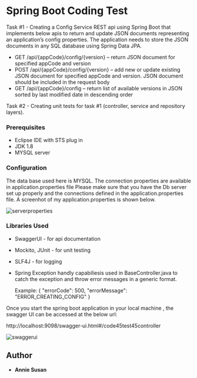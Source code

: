 # Spring Boot Coding Test

Task #1 - Creating a Config Service REST api using Spring Boot that implements below apis to return and update JSON documents representing an application’s config properties. 
The application needs to store the JSON documents in any SQL database using Spring Data JPA.

* GET /api/{appCode}/config/{version} – return JSON document for specified appCode and version
* POST /api/{appCode}/config/{version} – add new or update existing JSON document for specified appCode and version. JSON document should be included in the request body
* GET /api/{appCode}/config – return list of available versions in JSON sorted by last modified date in descending order

Task #2 - Creating unit tests for task #1 (controller, service and repository layers).

### Prerequisites

* Eclipse IDE with STS plug in
* JDK 1.8
* MYSQL server

### Configuration

The data base used here is MYSQL. The connection properties are available in application.properties file
Please make sure that you have the Db server set up properly and the connections defined in the application.properties file.
A screenhot of my application.properties is shown below.

![serverproperties](https://user-images.githubusercontent.com/34004394/35787115-cf1bd598-09f9-11e8-9a54-3d7548dc4713.JPG)

### Libraries Used

* SwaggerUI - for api documentation
* Mockito, JUnit - for unit testing
* SLF4J - for logging
* Spring Exception handly capabiliesis used in BaseController.java to catch the exception and throw error messages in a generic format.
  
  Example:
  {
  "errorCode": 500,
  "errorMessage": "ERROR_CREATING_CONFIG"
  }

Once you start the spring boot application in your local machine , the swagger UI  can be accessed at the below url:

http://localhost:9098/swagger-ui.html#/code45test45controller

![swaggerui](https://user-images.githubusercontent.com/34004394/35787171-402c3214-09fa-11e8-8978-5561af2c7a09.JPG)


## Author

* **Annie Susan**
